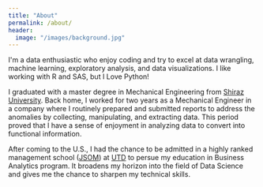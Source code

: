 ```yaml
---
title: "About"
permalink: /about/
header:
  image: "/images/background.jpg"
---
```


I'm a data enthusiastic who enjoy coding and try to excel at data wrangling, machine learning, exploratory analysis, and data visualizations. I like working with R and SAS, but I Love Python!

I graduated with a master degree in Mechanical Engineering from [Shiraz University](https://en.wikipedia.org/wiki/Shiraz_University). Back home, I worked for two years as a Mechanical Engineer in a company where I routinely prepared and submitted reports to address the anomalies by collecting, manipulating, and extracting data. This period proved that I have a sense of enjoyment in analyzing data to convert into functional information.

After coming to the U.S., I had the chance to be admitted in a highly ranked management school ([JSOM](https://jindal.utdallas.edu/)) at [UTD](https://www.utdallas.edu/) to persue my education in Business Analytics program. It broadens my horizon into the field of Data Science and gives me the chance to sharpen my technical skills.  
